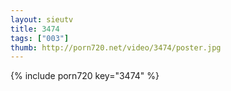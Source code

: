 ```yaml
--- 
layout: sieutv
title: 3474
tags: ["003"]
thumb: http://porn720.net/video/3474/poster.jpg
---
```

{% include porn720 key="3474" %} 
